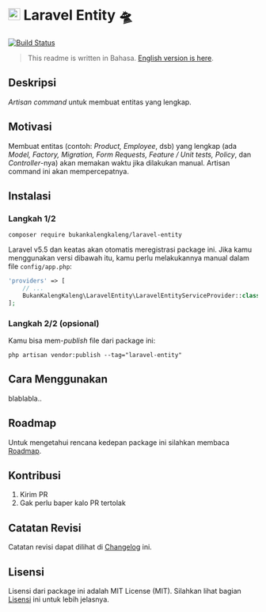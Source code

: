 # <img src="https://seeklogo.com/images/L/laravel-logo-9B01588B1F-seeklogo.com.png" width="24px"> Laravel Entity 🛸

[![Build Status](https://travis-ci.org/bukankalengkaleng/laravel-entity.svg?branch=master)](https://travis-ci.org/bukankalengkaleng/laravel-entity)

> This readme is written in Bahasa. [English version is here](https://github.com/bukankalengkaleng/laravel-entity/blob/master/README.EN.md).

## Deskripsi

*Artisan command* untuk membuat entitas yang lengkap.

## Motivasi

Membuat entitas (contoh: *Product, Employee*, dsb) yang lengkap (ada *Model, Factory, Migration, Form Requests, Feature / Unit tests, Policy*, dan *Controller*-nya) akan memakan waktu jika dilakukan manual. Artisan command ini akan mempercepatnya.

## Instalasi

### Langkah 1/2

`composer require bukankalengkaleng/laravel-entity`

Laravel v5.5 dan keatas akan otomatis meregistrasi package ini. Jika kamu menggunakan versi dibawah itu, kamu perlu melakukannya manual dalam file `config/app.php`:

```php
'providers' => [
    // ...
    BukanKalengKaleng\LaravelEntity\LaravelEntityServiceProvider::class,
];
```

### Langkah 2/2 (opsional)

Kamu bisa mem-*publish* file dari package ini:

`php artisan vendor:publish --tag="laravel-entity"`

## Cara Menggunakan

blablabla..

## Roadmap

Untuk mengetahui rencana kedepan package ini silahkan membaca [Roadmap](https://github.com/bukankalengkaleng/laravel-entity/blob/master/ROADMAP.md).

## Kontribusi

1. Kirim PR
1. Gak perlu baper kalo PR tertolak

## Catatan Revisi

Catatan revisi dapat dilihat di [Changelog](https://github.com/bukankalengkaleng/laravel-entity/blob/master/CHANGELOG.md) ini.

## Lisensi

Lisensi dari package ini adalah MIT License (MIT). Silahkan lihat bagian [Lisensi](https://github.com/bukankalengkaleng/laravel-entity/blob/master/LICENSE.md) ini untuk lebih jelasnya.
